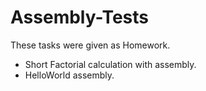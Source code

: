 # Assembly-Tests
These tasks were given as Homework.

- Short Factorial calculation with assembly.
- HelloWorld assembly.
